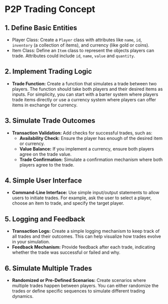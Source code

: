 # P2P Trading Concept

## 1. Define Basic Entities
- Player Class: Create a `Player` class with attributes like `name`, `id`, `inventory` (a collection of items), and currency (like gold or coins).
- Item Class: Define an `Item` class to represent the objects players can trade. Attributes could include `id`, `name`, `value` and `quantity`.

## 2. Implement Trading Logic
- **Trade Function:** Create a function that simulates a trade between two players. The function should take both players and their desired items as inputs. For simplicity, you can start with a barter system where players trade items directly or use a currency system where players can offer items in exchange for currency.

## 3. Simulate Trade Outcomes
- **Transaction Validation:** Add checks for successful trades, such as:
    - **Availability Check:** Ensure the player has enough of the desired item or currency.
    - **Value Balance:** If you implement a currency, ensure both players agree on the trade value.
    - **Trade Confirmation:** Simulate a confirmation mechanism where both players agree to the trade.

## 4. Simple User Interface
- **Command-Line Interface:** Use simple input/output statements to allow users to initiate trades. For example, ask the user to select a player, choose an item to trade, and specify the target player.

## 5. Logging and Feedback
- **Transaction Logs:** Create a simple logging mechanism to keep track of all trades and their outcomes. This can help visualize how trades evolve in your simulation.
- **Feedback Mechanism:** Provide feedback after each trade, indicating whether the trade was successful or failed and why.

## 6. Simulate Multiple Trades
- **Randomized or Pre-Defined Scenarios:** Create scenarios where multiple trades happen between players. You can either randomize the trades or define specific sequences to simulate different trading dynamics.